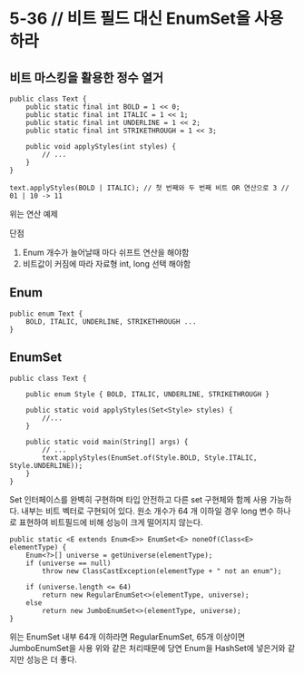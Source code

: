 # 5-36 // 비트 필드 대신 EnumSet을 사용하라

## 비트 마스킹을 활용한 정수 열거

```
public class Text {
    public static final int BOLD = 1 << 0;
    public static final int ITALIC = 1 << 1;
    public static final int UNDERLINE = 1 << 2;
    public static final int STRIKETHROUGH = 1 << 3;

    public void applyStyles(int styles) {
        // ...
    }
}
```



```
text.applyStyles(BOLD | ITALIC); // 첫 번째와 두 번째 비트 OR 연산으로 3 // 01 | 10 -> 11
```
위는 연산 예제

단점
1. Enum 개수가 늘어날때 마다 쉬프트 연산을 해야함
2. 비트값이 커짐에 따라 자료형 int, long 선택 해야함

## Enum
```
public enum Text {
    BOLD, ITALIC, UNDERLINE, STRIKETHROUGH ...
}
```

## EnumSet
```
public class Text {

    public enum Style { BOLD, ITALIC, UNDERLINE, STRIKETHROUGH }

    public static void applyStyles(Set<Style> styles) {
        //...
    }

    public static void main(String[] args) {
        // ...
        text.applyStyles(EnumSet.of(Style.BOLD, Style.ITALIC, Style.UNDERLINE));
    }
}
```
Set 인터페이스를 완벽히 구현하며 타입 안전하고 다른 set 구현체와 함께 사용 가능하다.
내부는 비트 벡터로 구현되어 있다.
원소 개수가 64 개 이하일 경우 long 변수 하나로 표현하여 비트필드에 비해 성능이 크게 떨어지지 않는다.

```
public static <E extends Enum<E>> EnumSet<E> noneOf(Class<E> elementType) {
    Enum<?>[] universe = getUniverse(elementType);
    if (universe == null)
        throw new ClassCastException(elementType + " not an enum");

    if (universe.length <= 64)
        return new RegularEnumSet<>(elementType, universe);
    else
        return new JumboEnumSet<>(elementType, universe);
}
```

위는 EnumSet 내부 64개 이하라면 RegularEnumSet, 65개 이상이면 JumboEnumSet을 사용
위와 같은 처리때문에 당연 Enum을 HashSet에 넣은거와 같지만 성능은 더 좋다.

